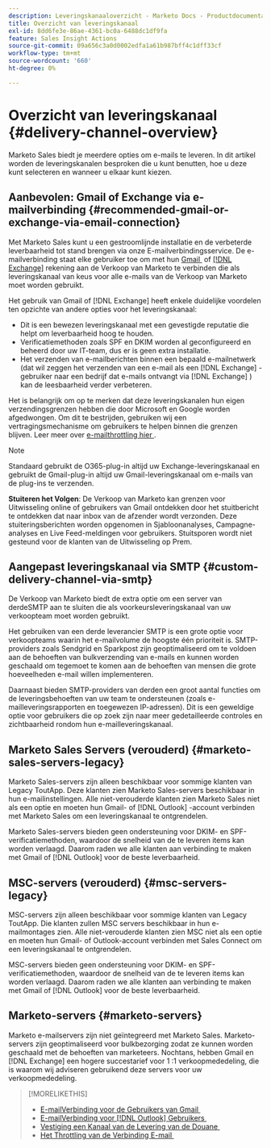 ```yaml
---
description: Leveringskanaaloverzicht - Marketo Docs - Productdocumentatie
title: Overzicht van leveringskanaal
exl-id: 8dd6fe3e-86ae-4361-bc0a-6488dc1df9fa
feature: Sales Insight Actions
source-git-commit: 09a656c3a0d0002edfa1a61b987bff4c1dff33cf
workflow-type: tm+mt
source-wordcount: '660'
ht-degree: 0%

---
```


# Overzicht van leveringskanaal {#delivery-channel-overview}

Marketo Sales biedt je meerdere opties om e-mails te leveren. In dit artikel worden de leveringskanalen besproken die u kunt benutten, hoe u deze kunt selecteren en wanneer u elkaar kunt kiezen.

## Aanbevolen: Gmail of Exchange via e-mailverbinding {#recommended-gmail-or-exchange-via-email-connection}

Met Marketo Sales kunt u een gestroomlijnde installatie en de verbeterde leverbaarheid tot stand brengen via onze E-mailverbindingsservice. De e-mailverbinding staat elke gebruiker toe om met hun [&#x200B; Gmail &#x200B;](/help/marketo/product-docs/marketo-sales-connect/email-plugins/gmail/email-connection-for-gmail-users.md) of [[!DNL Exchange]](/help/marketo/product-docs/marketo-sales-connect/email-plugins/msc-for-outlook/email-connection-for-outlook-users.md) rekening aan de Verkoop van Marketo te verbinden die als leveringskanaal van keus voor alle e-mails van de Verkoop van Marketo moet worden gebruikt.

Het gebruik van Gmail of [!DNL Exchange] heeft enkele duidelijke voordelen ten opzichte van andere opties voor het leveringskanaal:

* Dit is een bewezen leveringskanaal met een gevestigde reputatie die helpt om leverbaarheid hoog te houden.
* Verificatiemethoden zoals SPF en DKIM worden al geconfigureerd en beheerd door uw IT-team, dus er is geen extra installatie.
* Het verzenden van e-mailberichten binnen een bepaald e-mailnetwerk (dat wil zeggen het verzenden van een e-mail als een [!DNL Exchange] -gebruiker naar een bedrijf dat e-mails ontvangt via [!DNL Exchange] ) kan de leesbaarheid verder verbeteren.

Het is belangrijk om op te merken dat deze leveringskanalen hun eigen verzendingsgrenzen hebben die door Microsoft en Google worden afgedwongen. Om dit te bestrijden, gebruiken wij een vertragingsmechanisme om gebruikers te helpen binnen die grenzen blijven. Leer meer over [&#x200B; e-mailthrottling hier &#x200B;](/help/marketo/product-docs/marketo-sales-connect/email/email-delivery/email-connection-throttling.md).

>[!NOTE]
>
>Standaard gebruikt de O365-plug-in altijd uw Exchange-leveringskanaal en gebruikt de Gmail-plug-in altijd uw Gmail-leveringskanaal om e-mails van de plug-ins te verzenden.

**Stuiteren het Volgen**: De Verkoop van Marketo kan grenzen voor Uitwisseling online of gebruikers van Gmail ontdekken door het stuitbericht te ontdekken dat naar inbox van de afzender wordt verzonden. Deze stuiteringsberichten worden opgenomen in Sjabloonanalyses, Campagne-analyses en Live Feed-meldingen voor gebruikers. Stuitsporen wordt niet gesteund voor de klanten van de Uitwisseling op Prem.

## Aangepast leveringskanaal via SMTP {#custom-delivery-channel-via-smtp}

De Verkoop van Marketo biedt de extra optie om een server van derdeSMTP aan te sluiten die als voorkeursleveringskanaal van uw verkoopteam moet worden gebruikt.

Het gebruiken van een derde leverancier SMTP is een grote optie voor verkoopteams waarin het e-mailvolume de hoogste één prioriteit is. SMTP-providers zoals Sendgrid en Sparkpost zijn geoptimaliseerd om te voldoen aan de behoeften van bulkverzending van e-mails en kunnen worden geschaald om tegemoet te komen aan de behoeften van mensen die grote hoeveelheden e-mail willen implementeren.

Daarnaast bieden SMTP-providers van derden een groot aantal functies om de leveringsbehoeften van uw team te ondersteunen (zoals e-mailleveringsrapporten en toegewezen IP-adressen). Dit is een geweldige optie voor gebruikers die op zoek zijn naar meer gedetailleerde controles en zichtbaarheid rondom hun e-mailleveringskanaal.

## Marketo Sales Servers (verouderd) {#marketo-sales-servers-legacy}

Marketo Sales-servers zijn alleen beschikbaar voor sommige klanten van Legacy ToutApp. Deze klanten zien Marketo Sales-servers beschikbaar in hun e-mailinstellingen. Alle niet-verouderde klanten zien Marketo Sales niet als een optie en moeten hun Gmail- of [!DNL Outlook] -account verbinden met Marketo Sales om een leveringskanaal te ontgrendelen.

Marketo Sales-servers bieden geen ondersteuning voor DKIM- en SPF-verificatiemethoden, waardoor de snelheid van de te leveren items kan worden verlaagd. Daarom raden we alle klanten aan verbinding te maken met Gmail of [!DNL Outlook] voor de beste leverbaarheid.

## MSC-servers (verouderd) {#msc-servers-legacy}

MSC-servers zijn alleen beschikbaar voor sommige klanten van Legacy ToutApp. Die klanten zullen MSC servers beschikbaar in hun e-mailmontages zien. Alle niet-verouderde klanten zien MSC niet als een optie en moeten hun Gmail- of Outlook-account verbinden met Sales Connect om een leveringskanaal te ontgrendelen.

MSC-servers bieden geen ondersteuning voor DKIM- en SPF-verificatiemethoden, waardoor de snelheid van de te leveren items kan worden verlaagd. Daarom raden we alle klanten aan verbinding te maken met Gmail of [!DNL Outlook] voor de beste leverbaarheid.

## Marketo-servers {#marketo-servers}

Marketo e-mailservers zijn niet geïntegreerd met Marketo Sales. Marketo-servers zijn geoptimaliseerd voor bulkbezorging zodat ze kunnen worden geschaald met de behoeften van marketeers. Nochtans, hebben Gmail en [!DNL Exchange] een hogere succestarief voor 1 :1 verkoopmededeling, die is waarom wij adviseren gebruikend deze servers voor uw verkoopmededeling.

>[!MORELIKETHIS]
>
>* [&#x200B; E-mailVerbinding voor de Gebruikers van Gmail &#x200B;](/help/marketo/product-docs/marketo-sales-connect/email-plugins/gmail/email-connection-for-gmail-users.md)
>* [&#x200B; E-mailVerbinding voor  [!DNL Outlook]  Gebruikers &#x200B;](/help/marketo/product-docs/marketo-sales-connect/email-plugins/msc-for-outlook/email-connection-for-outlook-users.md)
>* [&#x200B; Vestiging een Kanaal van de Levering van de Douane &#x200B;](/help/marketo/product-docs/marketo-sales-connect/email/email-delivery/setting-up-a-custom-delivery-channel.md)
>* [&#x200B; Het Throttling van de Verbinding E-mail &#x200B;](/help/marketo/product-docs/marketo-sales-connect/email/email-delivery/email-connection-throttling.md)

